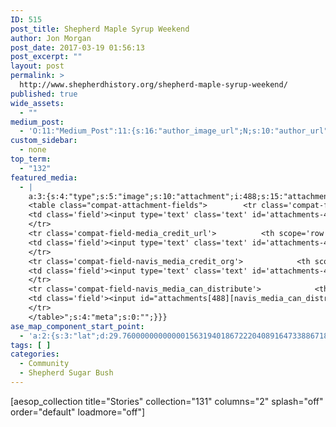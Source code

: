 ```yaml
---
ID: 515
post_title: Shepherd Maple Syrup Weekend
author: Jon Morgan
post_date: 2017-03-19 01:56:13
post_excerpt: ""
layout: post
permalink: >
  http://www.shepherdhistory.org/shepherd-maple-syrup-weekend/
published: true
wide_assets:
  - ""
medium_post:
  - 'O:11:"Medium_Post":11:{s:16:"author_image_url";N;s:10:"author_url";N;s:11:"byline_name";N;s:12:"byline_email";N;s:10:"cross_link";s:2:"no";s:2:"id";N;s:21:"follower_notification";s:3:"yes";s:7:"license";s:19:"all-rights-reserved";s:14:"publication_id";s:12:"881fb60cdbf3";s:6:"status";s:4:"none";s:3:"url";N;}'
custom_sidebar:
  - none
top_term:
  - "132"
featured_media:
  - |
    a:3:{s:4:"type";s:5:"image";s:10:"attachment";i:488;s:15:"attachment_data";a:31:{s:2:"id";i:488;s:5:"title";s:5:"image";s:8:"filename";s:13:"image-17.jpeg";s:3:"url";s:71:"http://www.shepherdhistory.org/wp-content/uploads/2017/03/image-17.jpeg";s:4:"link";s:40:"http://www.shepherdhistory.org/image-19/";s:3:"alt";s:0:"";s:6:"author";s:1:"1";s:11:"description";s:0:"";s:7:"caption";s:0:"";s:4:"name";s:8:"image-19";s:6:"status";s:7:"inherit";s:10:"uploadedTo";i:0;s:4:"date";i:1489862469000;s:8:"modified";i:1489862469000;s:9:"menuOrder";i:0;s:4:"mime";s:10:"image/jpeg";s:4:"type";s:5:"image";s:7:"subtype";s:4:"jpeg";s:4:"icon";s:67:"http://www.shepherdhistory.org/wp-includes/images/media/default.png";s:13:"dateFormatted";s:14:"March 18, 2017";s:6:"nonces";a:3:{s:6:"update";s:10:"3c0e6187a1";s:6:"delete";s:10:"219c077f73";s:4:"edit";s:10:"1974b151c4";}s:8:"editLink";s:69:"http://www.shepherdhistory.org/wp-admin/post.php?post=488&action=edit";s:4:"meta";b:0;s:10:"authorName";s:10:"Jon Morgan";s:15:"filesizeInBytes";i:66610;s:21:"filesizeHumanReadable";s:5:"65 KB";s:6:"height";i:480;s:5:"width";i:960;s:11:"orientation";s:9:"landscape";s:5:"sizes";a:4:{s:9:"thumbnail";a:4:{s:6:"height";i:140;s:5:"width";i:140;s:3:"url";s:79:"http://www.shepherdhistory.org/wp-content/uploads/2017/03/image-17-140x140.jpeg";s:11:"orientation";s:9:"landscape";}s:6:"medium";a:4:{s:6:"height";i:168;s:5:"width";i:336;s:3:"url";s:79:"http://www.shepherdhistory.org/wp-content/uploads/2017/03/image-17-336x168.jpeg";s:11:"orientation";s:9:"landscape";}s:5:"large";a:4:{s:6:"height";i:386;s:5:"width";i:771;s:3:"url";s:79:"http://www.shepherdhistory.org/wp-content/uploads/2017/03/image-17-771x386.jpeg";s:11:"orientation";s:9:"landscape";}s:4:"full";a:4:{s:3:"url";s:71:"http://www.shepherdhistory.org/wp-content/uploads/2017/03/image-17.jpeg";s:6:"height";i:480;s:5:"width";i:960;s:11:"orientation";s:9:"landscape";}}s:6:"compat";a:2:{s:4:"item";s:1710:"<input type="hidden" name="attachments[488][menu_order]" value="0" /><p class="media-types media-types-required-info">Required fields are marked <span class="required">*</span></p>
    <table class="compat-attachment-fields">		<tr class='compat-field-media_credit'>			<th scope='row' class='label'><label for='attachments-488-media_credit'><span class='alignleft'>Credit</span><br class='clear' /></label></th>
    <td class='field'><input type='text' class='text' id='attachments-488-media_credit' name='attachments[488][media_credit]' value=''  /></td>
    </tr>
    <tr class='compat-field-media_credit_url'>			<th scope='row' class='label'><label for='attachments-488-media_credit_url'><span class='alignleft'>Credit URL</span><br class='clear' /></label></th>
    <td class='field'><input type='text' class='text' id='attachments-488-media_credit_url' name='attachments[488][media_credit_url]' value=''  /></td>
    </tr>
    <tr class='compat-field-navis_media_credit_org'>			<th scope='row' class='label'><label for='attachments-488-navis_media_credit_org'><span class='alignleft'>Organization</span><br class='clear' /></label></th>
    <td class='field'><input type='text' class='text' id='attachments-488-navis_media_credit_org' name='attachments[488][navis_media_credit_org]' value=''  /></td>
    </tr>
    <tr class='compat-field-navis_media_can_distribute'>			<th scope='row' class='label'><label for='attachments-488-navis_media_can_distribute'><span class='alignleft'>Can<br />distribute?</span><br class='clear' /></label></th>
    <td class='field'><input id="attachments[488][navis_media_can_distribute]" name="attachments[488][navis_media_can_distribute]" type="checkbox" value="1"  /></td>
    </tr>
    </table>";s:4:"meta";s:0:"";}}}
ase_map_component_start_point:
  - 'a:2:{s:3:"lat";d:29.760000000000001563194018672220408916473388671875;s:3:"lng";d:-95.3799999999999954525264911353588104248046875;}'
tags: [ ]
categories:
  - Community
  - Shepherd Sugar Bush
---
```

[aesop_collection title="Stories" collection="131" columns="2" splash="off" order="default" loadmore="off"]